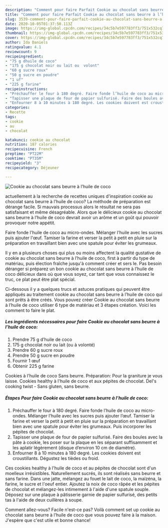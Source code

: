 ```yaml
---
description: "Comment pour faire Parfait Cookie au chocolat sans beurre à l’huile de coco"
title: "Comment pour faire Parfait Cookie au chocolat sans beurre à l’huile de coco"
slug: 3539-comment-pour-faire-parfait-cookie-au-chocolat-sans-beurre-a-lhuile-de-coco
date: 2020-10-05T01:37:50.113Z
image: https://img-global.cpcdn.com/recipes/34c5b7e597783ff3/751x532cq70/cookie-au-chocolat-sans-beurre-a-lhuile-de-coco-photo-principale-de-la-recette.jpg
thumbnail: https://img-global.cpcdn.com/recipes/34c5b7e597783ff3/751x532cq70/cookie-au-chocolat-sans-beurre-a-lhuile-de-coco-photo-principale-de-la-recette.jpg
cover: https://img-global.cpcdn.com/recipes/34c5b7e597783ff3/751x532cq70/cookie-au-chocolat-sans-beurre-a-lhuile-de-coco-photo-principale-de-la-recette.jpg
author: Ida Daniels
ratingvalue: 4.1
reviewcount: 9
recipeingredient:
- "75 g dhuile de coco"
- "175 g chocolat noir ou lait ou  volont"
- "60 g sucre roux"
- "50 g sucre en poudre"
- "1 uf"
- "225 g farine"
recipeinstructions:
- "Préchauffer le four à 180 degré. Faire fonde l’huile de coco au micro-ondes. Mélanger l’huile avec les sucres puis ajouter l’œuf. Tamiser la farine et verser la petit à petit en pluie sur la préparation en travaillant bien avec une spatule pour éviter les grumeaux. Puis incorporer les pépites de chocolat."
- "Tapisser une plaque de four de papier sulfurisé. Faire des boules avec la pâte à cookie, les poser sur la plaque en les séparant suffisamment et les aplatir légèrement (disque d’environ 10 cm de diamètre)."
- "Enfourner 8 à 10 minutes à 180 degré. Les cookies doivent est croustillants. Dégustez les tièdes ou froid."
categories:
- Recette
tags:
- cookie
- au
- chocolat

katakunci: cookie au chocolat 
nutrition: 187 calories
recipecuisine: French
preptime: "PT22M"
cooktime: "PT35M"
recipeyield: "3"
recipecategory: Déjeuner

---
```



![Cookie au chocolat sans beurre à l’huile de coco](https://img-global.cpcdn.com/recipes/34c5b7e597783ff3/751x532cq70/cookie-au-chocolat-sans-beurre-a-lhuile-de-coco-photo-principale-de-la-recette.jpg)

actuellement à la recherche de recettes uniques d'inspiration cookie au chocolat sans beurre à l’huile de coco? La méthode de préparation est dérange facile. Si mauvais processus alors le résultat ne sera pas satisfaisant et même désagréable. Alors que le délicieux cookie au chocolat sans beurre à l’huile de coco devrait avoir un arôme et un goût qui pouvoir provoquer notre appétit.

Faire fonde l&#39;huile de coco au micro-ondes. Mélanger l&#39;huile avec les sucres puis ajouter l&#39;œuf. Tamiser la farine et verser la petit à petit en pluie sur la préparation en travaillant bien avec une spatule pour éviter les grumeaux.

Il y en a plusieurs choses qui plus ou moins affectent la qualité gustative de cookie au chocolat sans beurre à l’huile de coco, first à partir du type de matériau, puis élection fraîche jusqu'à comment créer et sers le. Pas besoin déranger si préparez un bon cookie au chocolat sans beurre à l’huile de coco délicieux dans où que vous soyez, car tant que vous connaissez le truc, ce plat peut être plat spécial.


Ci-dessous il y a quelques trucs et astuces pratiques qui peuvent être appliqués au traitement cookie au chocolat sans beurre à l’huile de coco qui sont prêts à être créés. Vous pouvez créer Cookie au chocolat sans beurre à l’huile de coco utiliser 6 type de matériau et 3 étapes création. Voici les comment to faire le plat.

<!--inarticleads1-->

##### Les ingrédients nécessaires pour faire Cookie au chocolat sans beurre à l’huile de coco:

1. Prendre 75 g d’huile de coco
1.  175 g chocolat noir ou lait (ou à volonté)
1. Prendre 60 g sucre roux
1. Prendre 50 g sucre en poudre
1. Fournir 1 œuf
1. Obtenir 225 g farine


Cookies à l&#39;huile de coco Sans beurre. Préparation: Pour la graniture je vous laisse. Cookies healthy à l&#39;huile de coco et aux pépites de chocolat. Del&#39;s cooking twist - Sans gluten, sans beurre. 

<!--inarticleads2-->

##### Étapes Pour faire Cookie au chocolat sans beurre à l’huile de coco:

1. Préchauffer le four à 180 degré. Faire fonde l’huile de coco au micro-ondes. Mélanger l’huile avec les sucres puis ajouter l’œuf. Tamiser la farine et verser la petit à petit en pluie sur la préparation en travaillant bien avec une spatule pour éviter les grumeaux. Puis incorporer les pépites de chocolat.
1. Tapisser une plaque de four de papier sulfurisé. Faire des boules avec la pâte à cookie, les poser sur la plaque en les séparant suffisamment et les aplatir légèrement (disque d’environ 10 cm de diamètre).
1. Enfourner 8 à 10 minutes à 180 degré. Les cookies doivent est croustillants. Dégustez les tièdes ou froid.


Ces cookies healthy à l&#39;huile de coco et au pépites de chocolat sont d&#39;un moelleux irrésistibles. Naturellement sucrés, ils sont réalisés sans beurre et sans farine. Dans une jatte, mélangez au fouet le lait de coco, la maïzéna, la farine, le sucre et l&#39;oeuf entier. Ajoutez la noix de coco râpée et les pépites de chocolat et mélangez-les intimement à l&#39;aide d&#39;une spatule souple. Déposez sur une plaque à pâtisserie garnie de papier sulfurisé, des petits tas à l&#39;aide de deux cuillères à soupe. 


Comment allez-vous? Facile n'est-ce pas? Voilà comment set up cookie au chocolat sans beurre à l’huile de coco que vous pouvez faire à la maison. J'espère que c'est utile et bonne chance!
